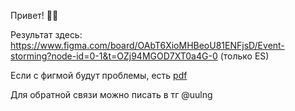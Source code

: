 Привет! 👋🏻

Результат здесь: https://www.figma.com/board/OAbT6XioMHBeoU81ENFjsD/Event-storming?node-id=0-1&t=OZj94MGOD7XT0a4G-0 (только ES)

Если с фигмой будут проблемы, есть [pdf](./Event%20storming.pdf)

Для обратной связи можно писать в тг @uulng